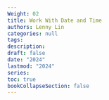 ```yaml
---
Weight: 02
title: Work With Date and Time
authors: Lenny Lin
categories: null
tags: 
description: 
draft: false
date: "2024"
lastmod: "2024"
series:
toc: true
bookCollapseSection: false
---
```







